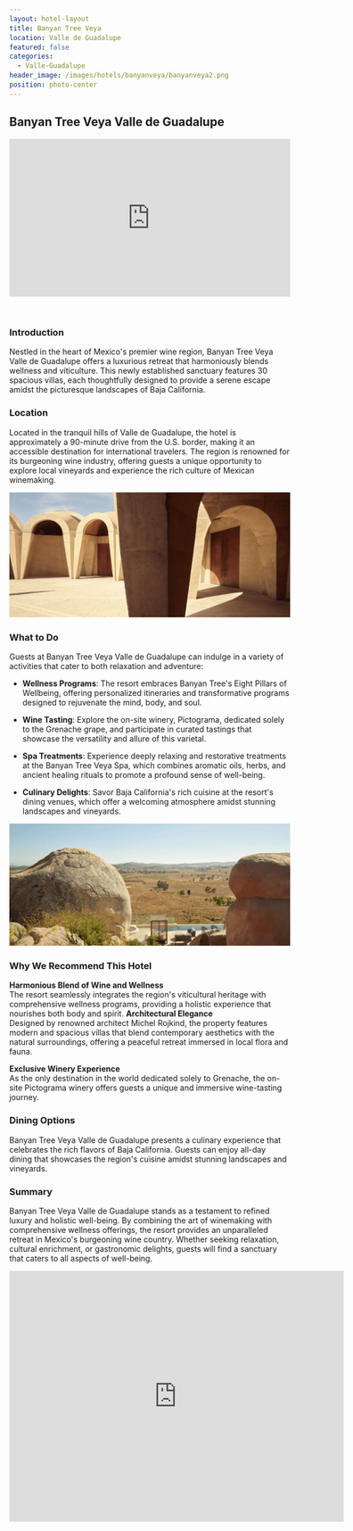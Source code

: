 ```yaml
---
layout: hotel-layout
title: Banyan Tree Veya
location: Valle de Guadalupe
featured: false
categories:
  - Valle-Guadalupe
header_image: /images/hotels/banyanveya/banyanveya2.png
position: photo-center
---
```

## Banyan Tree Veya Valle de Guadalupe

<style>.embed-container { position: relative; padding-bottom: 56.25%; height: 0; overflow: hidden; max-width: 100%; } .embed-container iframe, .embed-container object, .embed-container embed { position: absolute; top: 0; left: 0; width: 100%; height: 100%; }</style><div class='embed-container'><iframe src='https://www.youtube.com/embed/kn98RY7PFN0' frameborder='0' allowfullscreen></iframe></div>


&nbsp;

### Introduction
Nestled in the heart of Mexico's premier wine region, Banyan Tree Veya Valle de Guadalupe offers a luxurious retreat that harmoniously blends wellness and viticulture. This newly established sanctuary features 30 spacious villas, each thoughtfully designed to provide a serene escape amidst the picturesque landscapes of Baja California. 

### Location
Located in the tranquil hills of Valle de Guadalupe, the hotel is approximately a 90-minute drive from the U.S. border, making it an accessible destination for international travelers. The region is renowned for its burgeoning wine industry, offering guests a unique opportunity to explore local vineyards and experience the rich culture of Mexican winemaking. 

![](/images/hotels/banyanveya/banyanveya1.png)

### What to Do
Guests at Banyan Tree Veya Valle de Guadalupe can indulge in a variety of activities that cater to both relaxation and adventure:

- **Wellness Programs**: The resort embraces Banyan Tree's Eight Pillars of Wellbeing, offering personalized itineraries and transformative programs designed to rejuvenate the mind, body, and soul. 

- **Wine Tasting**: Explore the on-site winery, Pictograma, dedicated solely to the Grenache grape, and participate in curated tastings that showcase the versatility and allure of this varietal.

- **Spa Treatments**: Experience deeply relaxing and restorative treatments at the Banyan Tree Veya Spa, which combines aromatic oils, herbs, and ancient healing rituals to promote a profound sense of well-being. 

- **Culinary Delights**: Savor Baja California's rich cuisine at the resort's dining venues, which offer a welcoming atmosphere amidst stunning landscapes and vineyards. 

![](/images/hotels/banyanveya/banyanveya3.png)

### Why We Recommend This Hotel

**Harmonious Blend of Wine and Wellness**  
The resort seamlessly integrates the region's viticultural heritage with comprehensive wellness programs, providing a holistic experience that nourishes both body and spirit. 
**Architectural Elegance**  
Designed by renowned architect Michel Rojkind, the property features modern and spacious villas that blend contemporary aesthetics with the natural surroundings, offering a peaceful retreat immersed in local flora and fauna. 

**Exclusive Winery Experience**  
As the only destination in the world dedicated solely to Grenache, the on-site Pictograma winery offers guests a unique and immersive wine-tasting journey. 

### Dining Options
Banyan Tree Veya Valle de Guadalupe presents a culinary experience that celebrates the rich flavors of Baja California. Guests can enjoy all-day dining that showcases the region's cuisine amidst stunning landscapes and vineyards. 

### Summary
Banyan Tree Veya Valle de Guadalupe stands as a testament to refined luxury and holistic well-being. By combining the art of winemaking with comprehensive wellness offerings, the resort provides an unparalleled retreat in Mexico's burgeoning wine country. Whether seeking relaxation, cultural enrichment, or gastronomic delights, guests will find a sanctuary that caters to all aspects of well-being.

<div class='map-container center'>

<iframe src="https://www.google.com/maps/embed?pb=!1m18!1m12!1m3!1d3382.37147647125!2d-116.64687642435759!3d32.03213507398379!2m3!1f0!2f0!3f0!3m2!1i1024!2i768!4f13.1!3m3!1m2!1s0x80d8f1782a041ec3%3A0x8cc3da66bb66417a!2sBanyan%20Tree%20Veya%20Valle%20de%20Guadalupe!5e0!3m2!1ses!2ses!4v1742299105692!5m2!1ses!2ses" width="600" height="450" style="border:0;" allowfullscreen="" loading="lazy" referrerpolicy="no-referrer-when-downgrade"></iframe>

</div>